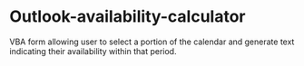 # Outlook-availability-calculator
VBA form allowing user to select a portion of the calendar and generate text indicating their availability within that period.
